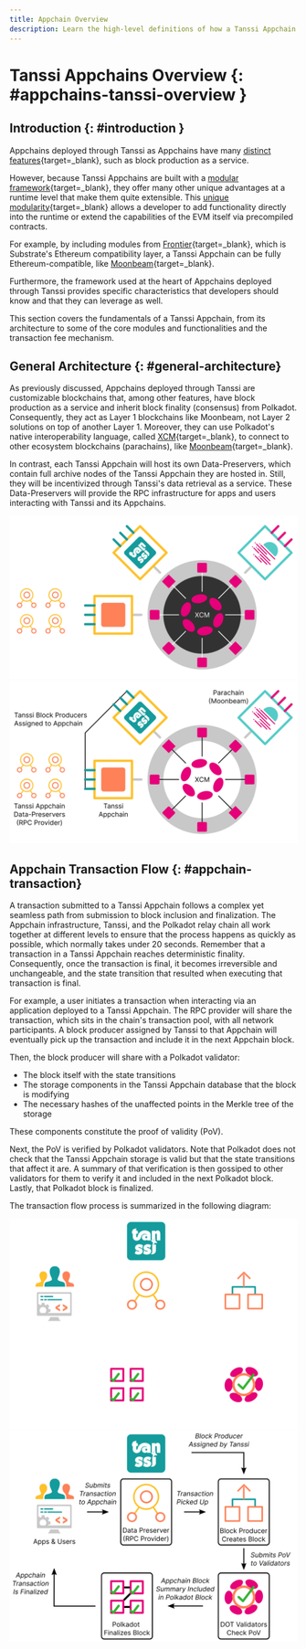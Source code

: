 ```yaml
---
title: Appchain Overview
description: Learn the high-level definitions of how a Tanssi Appchain works, its architecture, and its block production as a service mechanism with deterministic finality.
---
```


# Tanssi Appchains Overview {: #appchains-tanssi-overview }

## Introduction {: #introduction }

Appchains deployed through Tanssi as Appchains have many [distinct features](/learn/tanssi/overview/#what-tanssi-provides){target=\_blank}, such as block production as a service.

However, because Tanssi Appchains are built with a [modular framework](/learn/framework/){target=\_blank}, they offer many other unique advantages at a runtime level that make them quite extensible. This [unique modularity](/learn/framework/modules/){target=\_blank} allows a developer to add functionality directly into the runtime or extend the capabilities of the EVM itself via precompiled contracts. 

For example, by including modules from [Frontier](https://github.com/paritytech/frontier){target=\_blank}, which is Substrate's Ethereum compatibility layer, a Tanssi Appchain can be fully Ethereum-compatible, like [Moonbeam](https://moonbeam.network){target=\_blank}. 

Furthermore, the framework used at the heart of Appchains deployed through Tanssi provides specific characteristics that developers should know and that they can leverage as well.

This section covers the fundamentals of a Tanssi Appchain, from its architecture to some of the core modules and functionalities and the transaction fee mechanism.

## General Architecture {: #general-architecture}

As previously discussed, Appchains deployed through Tanssi are customizable blockchains that, among other features, have block production as a service and inherit block finality (consensus) from Polkadot. Consequently, they act as Layer 1 blockchains like Moonbeam, not Layer 2 solutions on top of another Layer 1. Moreover, they can use Polkadot's native interoperability language, called [XCM](https://wiki.polkadot.network/docs/learn-xcm){target=\_blank}, to connect to other ecosystem blockchains (parachains), like [Moonbeam](https://moonbeam.network){target=\_blank}.

In contrast, each Tanssi Appchain will host its own Data-Preservers, which contain full archive nodes of the Tanssi Appchain they are hosted in. Still, they will be incentivized through Tanssi's data retrieval as a service. These Data-Preservers will provide the RPC infrastructure for apps and users interacting with Tanssi and its Appchains.

![Appchain Architecture Overview](/images/learn/appchains/overview/dark-overview-1.webp#only-dark)
![Appchain Architecture Overview](/images/learn/appchains/overview/light-overview-1.webp#only-light)

## Appchain Transaction Flow {: #appchain-transaction}

A transaction submitted to a Tanssi Appchain follows a complex yet seamless path from submission to block inclusion and finalization. The Appchain infrastructure, Tanssi, and the Polkadot relay chain all work together at different levels to ensure that the process happens as quickly as possible, which normally takes under 20 seconds. Remember that a transaction in a Tanssi Appchain reaches deterministic finality. Consequently, once the transaction is final, it becomes irreversible and unchangeable, and the state transition that resulted when executing that transaction is final.

For example, a user initiates a transaction when interacting via an application deployed to a Tanssi Appchain. The RPC provider will share the transaction, which sits in the chain's transaction pool, with all network participants. A block producer assigned by Tanssi to that Appchain will eventually pick up the transaction and include it in the next Appchain block. 

Then, the block producer will share with a Polkadot validator:

- The block itself with the state transitions
- The storage components in the Tanssi Appchain database that the block is modifying
- The necessary hashes of the unaffected points in the Merkle tree of the storage

These components constitute the proof of validity (PoV). 

Next, the PoV is verified by Polkadot validators. Note that Polkadot does not check that the Tanssi Appchain storage is valid but that the state transitions that affect it are. A summary of that verification is then gossiped to other validators for them to verify it and included in the next Polkadot block. Lastly, that Polkadot block is finalized.

The transaction flow process is summarized in the following diagram:

![Path of a Tanssi Appchain Block in Tanssi & Polkadot](/images/learn/appchains/overview/dark-overview-2.webp#only-dark)
![Path of a Tanssi Appchain Block in Tanssi & Polkadot](/images/learn/appchains/overview/light-overview-2.webp#only-light)

